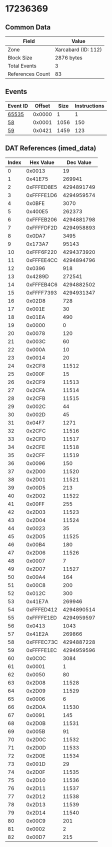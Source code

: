 # 17236369

## Common Data

| Field            | Value               |
|------------------|---------------------|
| Zone             | Xarcabard (ID: 112) |
| Block Size       | 2876 bytes          |
| Total Events     | 3                   |
| References Count | 83                  |

## Events

| Event ID            | Offset   |   Size |   Instructions |
|---------------------|----------|--------|----------------|
| [65535](./65535.md) | 0x0000   |      1 |              1 |
| [58](./58.md)       | 0x0001   |   1056 |            150 |
| [59](./59.md)       | 0x0421   |   1459 |            123 |

## DAT References (imed_data)

|   Index | Hex Value   |   Dec Value |
|---------|-------------|-------------|
|       0 | 0x0013      |          19 |
|       1 | 0x41E75     |      269941 |
|       2 | 0xFFFED8E5  |  4294891749 |
|       3 | 0xFFFFE1D6  |  4294959574 |
|       4 | 0x0BFE      |        3070 |
|       5 | 0x400E5     |      262373 |
|       6 | 0xFFFEB206  |  4294881798 |
|       7 | 0xFFFFDF2D  |  4294958893 |
|       8 | 0x0DA7      |        3495 |
|       9 | 0x173A7     |       95143 |
|      10 | 0xFFF6F220  |  4294373920 |
|      11 | 0xFFFEE4CC  |  4294894796 |
|      12 | 0x0396      |         918 |
|      13 | 0x4289D     |      272541 |
|      14 | 0xFFFEB4C6  |  4294882502 |
|      15 | 0xFFFF7393  |  4294931347 |
|      16 | 0x02D8      |         728 |
|      17 | 0x001E      |          30 |
|      18 | 0x01EA      |         490 |
|      19 | 0x0000      |           0 |
|      20 | 0x0078      |         120 |
|      21 | 0x003C      |          60 |
|      22 | 0x000A      |          10 |
|      23 | 0x0014      |          20 |
|      24 | 0x2CF8      |       11512 |
|      25 | 0x000F      |          15 |
|      26 | 0x2CF9      |       11513 |
|      27 | 0x2CFA      |       11514 |
|      28 | 0x2CFB      |       11515 |
|      29 | 0x002C      |          44 |
|      30 | 0x002D      |          45 |
|      31 | 0x04F7      |        1271 |
|      32 | 0x2CFC      |       11516 |
|      33 | 0x2CFD      |       11517 |
|      34 | 0x2CFE      |       11518 |
|      35 | 0x2CFF      |       11519 |
|      36 | 0x0096      |         150 |
|      37 | 0x2D00      |       11520 |
|      38 | 0x2D01      |       11521 |
|      39 | 0x00D5      |         213 |
|      40 | 0x2D02      |       11522 |
|      41 | 0x00FF      |         255 |
|      42 | 0x2D03      |       11523 |
|      43 | 0x2D04      |       11524 |
|      44 | 0x0023      |          35 |
|      45 | 0x2D05      |       11525 |
|      46 | 0x00B4      |         180 |
|      47 | 0x2D06      |       11526 |
|      48 | 0x0007      |           7 |
|      49 | 0x2D07      |       11527 |
|      50 | 0x00A4      |         164 |
|      51 | 0x00C8      |         200 |
|      52 | 0x012C      |         300 |
|      53 | 0x41E7A     |      269946 |
|      54 | 0xFFFED412  |  4294890514 |
|      55 | 0xFFFFE1ED  |  4294959597 |
|      56 | 0x0413      |        1043 |
|      57 | 0x41E2A     |      269866 |
|      58 | 0xFFFEC73C  |  4294887228 |
|      59 | 0xFFFFE1EC  |  4294959596 |
|      60 | 0x0C0C      |        3084 |
|      61 | 0x0001      |           1 |
|      62 | 0x0050      |          80 |
|      63 | 0x2D08      |       11528 |
|      64 | 0x2D09      |       11529 |
|      65 | 0x0006      |           6 |
|      66 | 0x2D0A      |       11530 |
|      67 | 0x0091      |         145 |
|      68 | 0x2D0B      |       11531 |
|      69 | 0x005B      |          91 |
|      70 | 0x2D0C      |       11532 |
|      71 | 0x2D0D      |       11533 |
|      72 | 0x2D0E      |       11534 |
|      73 | 0x001D      |          29 |
|      74 | 0x2D0F      |       11535 |
|      75 | 0x2D10      |       11536 |
|      76 | 0x2D11      |       11537 |
|      77 | 0x2D12      |       11538 |
|      78 | 0x2D13      |       11539 |
|      79 | 0x2D14      |       11540 |
|      80 | 0x00C9      |         201 |
|      81 | 0x0002      |           2 |
|      82 | 0x00D7      |         215 |
